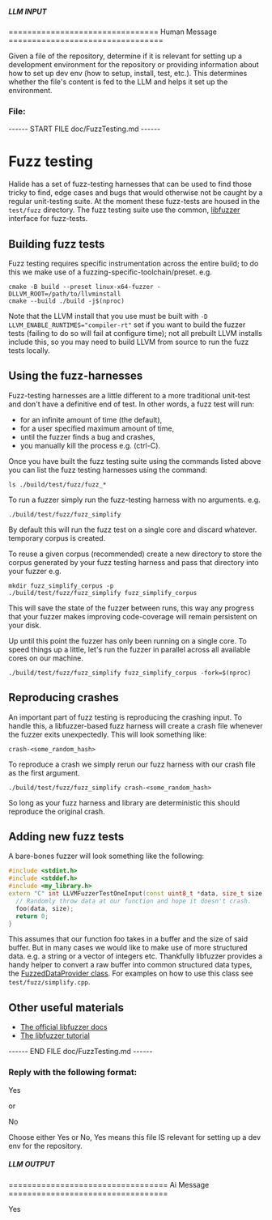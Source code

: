 ##### LLM INPUT #####
================================ Human Message =================================

Given a file of the repository, determine if it is relevant for setting up a development environment for the repository or providing information about how to set up dev env (how to setup, install, test, etc.). This determines whether the file's content is fed to the LLM and helps it set up the environment.

### File:
------ START FILE doc/FuzzTesting.md ------
# Fuzz testing
Halide has a set of fuzz-testing harnesses that can be used to find those
tricky to find, edge cases and bugs that would otherwise not be caught
by a regular unit-testing suite. At the moment these fuzz-tests are housed
in the `test/fuzz` directory. The fuzz testing suite use the common,
[libfuzzer](https://www.llvm.org/docs/LibFuzzer.html) interface for fuzz-tests.

## Building fuzz tests
Fuzz testing requires specific instrumentation across the entire build;
to do this we make use of a fuzzing-specific-toolchain/preset. e.g.

```
cmake -B build --preset linux-x64-fuzzer -DLLVM_ROOT=/path/to/llvminstall
cmake --build ./build -j$(nproc)
```

Note that the LLVM install that you use must be built with
`-D LLVM_ENABLE_RUNTIMES="compiler-rt"` set if you want to build the fuzzer
tests (failing to do so will fail at configure time); not all prebuilt LLVM
installs include this, so you may need to build LLVM from source to run the
fuzz tests locally.

## Using the fuzz-harnesses
Fuzz-testing harnesses are a little different to a more traditional unit-test
and don't have a definitive end of test. In other words, a fuzz test will
run:
- for an infinite amount of time (the default),
- for a user specified maximum amount of time,
- until the fuzzer finds a bug and crashes,
- you manually kill the process e.g. (ctrl-C).

Once you have built the fuzz testing suite using the commands listed above you
can list the fuzz testing harnesses using the command:

```
ls ./build/test/fuzz/fuzz_*
```

To run a fuzzer simply run the fuzz-testing harness with no arguments. e.g.

`./build/test/fuzz/fuzz_simplify`

By default this will run the fuzz test on a single core and discard whatever.
temporary corpus is created.

To reuse a given corpus (recommended) create a new directory to store the
corpus generated by your fuzz testing harness and pass that directory into
your fuzzer e.g.

```
mkdir fuzz_simplify_corpus -p
./build/test/fuzz/fuzz_simplify fuzz_simplify_corpus
```

This will save the state of the fuzzer between runs, this way any progress
that your fuzzer makes improving code-coverage will remain persistent on
your disk.

Up until this point the fuzzer has only been running on a single core. To
speed things up a little, let's run the fuzzer in parallel across all
available cores on our machine.

```
./build/test/fuzz/fuzz_simplify fuzz_simplify_corpus -fork=$(nproc)
```

## Reproducing crashes
An important part of fuzz testing is reproducing the crashing input. To
handle this, a libfuzzer-based fuzz harness will create a crash file
whenever the fuzzer exits unexpectedly. This will look something like:

`crash-<some_random_hash>`

To reproduce a crash we simply rerun our fuzz harness with our crash
file as the first argument.

`./build/test/fuzz/fuzz_simplify crash-<some_random_hash>`

So long as your fuzz harness and library are deterministic this should
reproduce the original crash.

## Adding new fuzz tests
A bare-bones fuzzer will look something like the following:
```cpp
#include <stdint.h>
#include <stddef.h>
#include <my_library.h>
extern "C" int LLVMFuzzerTestOneInput(const uint8_t *data, size_t size) {
  // Randomly throw data at our function and hope it doesn't crash.
  foo(data, size);
  return 0;
}
```

This assumes that our function foo takes in a buffer and the size of said
buffer. But in many cases we would like to make use of more structured data.
e.g. a string or a vector of integers etc. Thankfully libfuzzer provides
a handy helper to convert a raw buffer into common structured data types,
the [FuzzedDataProvider class](https://github.com/llvm/llvm-project/blob/main/compiler-rt/include/fuzzer/FuzzedDataProvider.h).
For examples on how to use this class see `test/fuzz/simplify.cpp`.

## Other useful materials
- [The official libfuzzer docs](https://www.llvm.org/docs/LibFuzzer.html)
- [The libfuzzer tutorial](https://github.com/google/fuzzing/blob/master/tutorial/libFuzzerTutorial.md)

------ END FILE doc/FuzzTesting.md ------

### Reply with the following format:

<rel>Yes</rel>

or

<rel>No</rel>

Choose either Yes or No, Yes means this file IS relevant for setting up a dev env for the repository.

##### LLM OUTPUT #####
================================== Ai Message ==================================

<rel>Yes</rel>